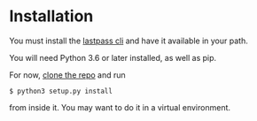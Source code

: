 # Installation

You must install the [lastpass cli](https://github.com/lastpass/lastpass-cli) and have it available in your path.


You will need Python 3.6 or later installed, as well as pip.

For now, [clone the repo](https://github.com/rickh94/lp_backup) and run
```
$ python3 setup.py install
```

 from inside it.
You may want to do it in a virtual environment.
